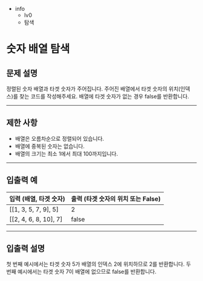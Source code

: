 - info
    - lv0
    - 탐색

# 숫자 배열 탐색
## 문제 설명
정렬된 숫자 배열과 타겟 숫자가 주어집니다. 주어진 배열에서 타겟 숫자의 위치(인덱스)를 찾는 코드를 작성해주세요. 배열에 타겟 숫자가 없는 경우 false를 반환합니다.

---

## 제한 사항

- 배열은 오름차순으로 정렬되어 있습니다.
- 배열에 중복된 숫자는 없습니다.
- 배열의 크기는 최소 1에서 최대 100까지입니다.

---

## 입출력 예

|   입력 (배열, 타겟 숫자)   | 출력 (타겟 숫자의 위치 또는 False) |
| ------------------------- | --------------------------------- |
| [[1, 3, 5, 7, 9], 5]      | 2                                 |
| [[2, 4, 6, 8, 10], 7]     | false                             |

---

## 입출력 설명
첫 번째 예시에서는 타겟 숫자 5가 배열의 인덱스 2에 위치하므로 2를 반환합니다. 두 번째 예시에서는 타겟 숫자 7이 배열에 없으므로 false를 반환합니다.
